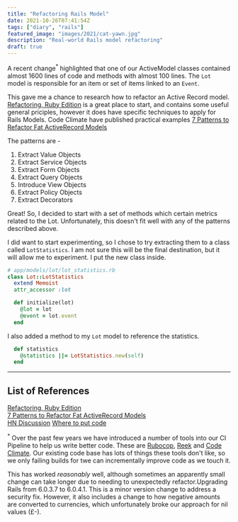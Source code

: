 ```yaml
---
title: "Refactoring Rails Model"
date: 2021-10-26T07:41:54Z
tags: ["diary", "rails"]
featured_image: "images/2021/cat-yawn.jpg"
description: "Real-world Rails model refactoring"
draft: true
---
```

A recent change<sup>*</sup> highlighted that one of our ActiveModel classes contained almost 1600 lines of code and methods with almost 100 lines. The `Lot` model is responsible for an item or set of items linked to an `Event`.

This gave me a chance to research how to refactor an Active Record model. [Refactoring, Ruby Edition](https://martinfowler.com/books/refactoringRubyEd.html) is a great place to start, and contains some useful general priciples, however it does have specific techniques to apply for Rails Models.  Code Climate have published practical examples [7 Patterns to Refactor Fat ActiveRecord Models](https://codeclimate.com/blog/7-ways-to-decompose-fat-activerecord-models/)

The patterns are -
1. Extract Value Objects
2. Extract Service Objects
3. Extract Form Objects
4. Extract Query Objects
5. Introduce View Objects
6. Extract Policy Objects
7. Extract Decorators

Great! So, I decided to start with a set of methods which certain metrics related to the Lot. Unfortunately, this doesn't fit well with any of the patterns described above.

I did want to start experimenting, so I chose to try extracting them to a class called `LotStatistics`. I am not sure this will be the final destination, but it will allow me to experiment. I put the new class inside.
```ruby
# app/models/lot/lot_statistics.rb
class Lot::LotStatistics
  extend Memoist
  attr_accessor :lot

  def initialize(lot)
    @lot = lot
    @event = lot.event
  end
```
I also added a method to my `Lot` model to reference the statistics.
```ruby
  def statistics
    @statistics ||= LotStatistics.new(self)
  end
```

---
## List of References ##
[Refactoring, Ruby Edition](https://martinfowler.com/books/refactoringRubyEd.html)\
[7 Patterns to Refactor Fat ActiveRecord Models](https://codeclimate.com/blog/7-ways-to-decompose-fat-activerecord-models/)\
[HN Discussion](https://news.ycombinator.com/item?id=4664191)
[Where to put code](https://codeclimate.com/blog/what-code-goes-in-the-lib-directory/)

<sup>*</sup>
Over the past few years we have introduced a number of tools into our CI Pipeline to help us write better code. These are [Rubocop](https://github.com/rubocop/rubocop), [Reek](https://github.com/troessner/reek) and [Code Climate](https://codeclimate.com/). Our existing code base has lots of things these tools don't like, so we only failing builds for twe can incrementally improve code as we touch it.

This has worked _reasonably_ well, although sometimes an apparently small change can take longer due to needing to unexpectedly refactor.Upgrading Rails from 6.0.3.7 to 6.0.4.1. This is a minor version change to address a security fix. However, it also includes a change to how negative amounts are converted to currencies, which unfortunately broke our approach for nil values (£-).